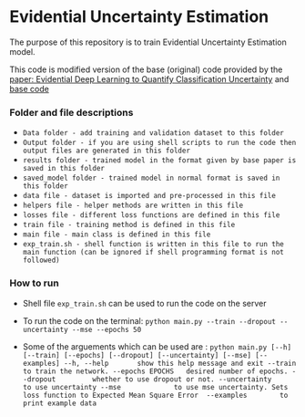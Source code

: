 # Evidential Uncertainty Estimation

The purpose of this repository is to train Evidential Uncertainty Estimation model. 

This code is modified version of the base (original) code provided by the [paper: Evidential Deep Learning to Quantify Classification Uncertainty](https://arxiv.org/abs/1806.01768) and [base code](https://github.com/dougbrion/pytorch-classification-uncertainty)

### Folder and file descriptions
* `Data folder - add training and validation dataset to this folder`
* `Output folder - if you are using shell scripts to run the code then output files are generated in this folder`
* `results folder - trained model in the format given by base paper is saved in this folder`
* `saved_model folder - trained model in normal format is saved in this folder`
* `data file - dataset is imported and pre-processed in this file`
* `helpers file - helper methods are written in this file`
* `losses file - different loss functions are defined in this file`
* `train file - training method is defined in this file`
* `main file - main class is defined in this file`
* `exp_train.sh - shell function is written in this file to run the main function (can be ignored if shell programming format is not followed)`

### How to run
* Shell file `exp_train.sh` can be used to run the code on the server

* To run the code on the terminal: `python main.py --train --dropout --uncertainty --mse --epochs 50`

* Some of the arguements which can be used are : ``` python main.py [--h] [--train] [--epochs] [--dropout] [--uncertainty] [--mse] [--examples]
  --h, --help       show this help message and exit
  --train           to train the network.
  --epochs EPOCHS   desired number of epochs.
  --dropout         whether to use dropout or not.
  --uncertainty     to use uncertainty
  --mse             to use mse uncertainty. Sets loss function to Expected Mean Square Error 
  --examples        to print example data           ``` 

